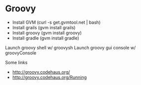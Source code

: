 Groovy
=====

* Install GVM (curl -s get.gvmtool.net | bash)
* Install grails (gvm install grails)
* Install groovy (gvm install groovy)
* Install gradle (gvm install gradle)

Launch groovy shell w/ groovysh
Launch groovy gui console w/ groovyConsole

Some links
* http://groovy.codehaus.org/
* http://groovy.codehaus.org/Running